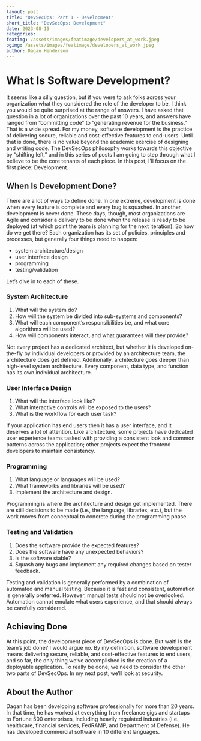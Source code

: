 ```yaml
---
layout: post
title: "DevSecOps: Part 1 - Development"
short_title: "DevSecOps: Development"
date: 2023-08-15
categories:
featimg: /assets/images/featimage/developers_at_work.jpeg
bgimg: /assets/images/featimage/developers_at_work.jpeg
author: Dagan Henderson
---
```


# What Is Software Development?
It seems like a silly question, but if you were to ask folks across your organization what they considered the role of the developer to be, I think you would be quite surprised at the range of answers. I have asked that question in a lot of organizations over the past 10 years, and answers have ranged from “committing code” to “generating revenue for the business.” That is a wide spread.
For my money, software development is the practice of delivering secure, reliable and cost-effective features to end-users. Until that is done, there is no value beyond the academic exercise of designing and writing code.
The DevSecOps philosophy works towards this objective by “shifting left,” and in this series of posts I am going to step through what I believe to be the core tenants of each piece. In this post, I’ll focus on the first piece: Development.

## When Is Development Done?
There are a lot of ways to define done. In one extreme, development is done when every feature is complete and every bug is squashed. In another, development is never done. These days, though, most organizations are Agile and consider a delivery to be done when the release is ready to be deployed (at which point the team is planning for the next iteration). So how do we get there?
Each organization has its set of policies, principles and processes, but generally four things need to happen:
 - system architecture/design
 - user interface design
 - programming
 - testing/validation

Let’s dive in to each of these.

### System Architecture
1.	What will the system do?
2.	How will the system be divided into sub-systems and components?
3.	What will each component’s responsibilities be, and what core algorithms will be used?
4.	How will components interact, and what guarantees will they provide?

Not every project has a dedicated architect, but whether it is developed on-the-fly by individual developers or provided by an architecture team, the architecture does get defined. Additionally, architecture goes deeper than high-level system architecture. Every component, data type, and function has its own individual architecture.

### User Interface Design
1.	What will the interface look like?
2.	What interactive controls will be exposed to the users?
3.	What is the workflow for each user task?

If your application has end users then it has a user interface, and it deserves a lot of attention. Like architecture, some projects have dedicated user experience teams tasked with providing a consistent look and common patterns across the application; other projects expect the frontend developers to maintain consistency.

### Programming
1.	What language or languages will be used?
2.	What frameworks and libraries will be used?
3.	Implement the architecture and design.

Programming is where the architecture and design get implemented. There are still decisions to be made (i.e., the language, libraries, etc.), but the work moves from conceptual to concrete during the programming phase.

### Testing and Validation
1.	Does the software provide the expected features?
2.	Does the software have any unexpected behaviors?
3.	Is the software stable?
4.	Squash any bugs and implement any required changes based on tester feedback.

Testing and validation is generally performed by a combination of automated and manual testing. Because it is fast and consistent, automation is generally preferred. However, manual tests should not be overlooked. Automation cannot emulate what users experience, and that should always be carefully considered.

## Achieving Done
At this point, the development piece of DevSecOps is done. But wait! Is the team’s job done? I would argue no. By my definition, software development means delivering secure, reliable, and cost-effective features to end users, and so far, the only thing we’ve accomplished is the creation of a deployable application. To really be done, we need to consider the other two parts of DevSecOps. In my next post, we’ll look at security.

## About the Author
Dagan has been developing software professionally for more than 20 years. In that time, he has worked at everything from freelance gigs and startups to Fortune 500 enterprises, including heavily regulated industries (i.e., healthcare, financial services, FedRAMP, and Department of Defense). He has developed commercial software in 10 different languages.
